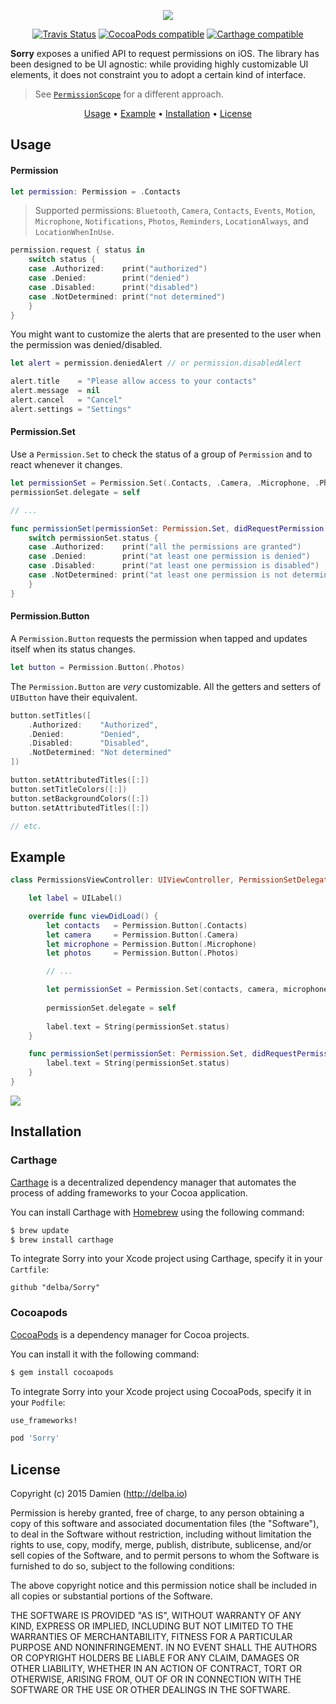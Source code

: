 <p align="center">
  <img src="https://github.com/delba/Sorry/raw/assets/Sorry@2x.png">
</p>

<p align="center">
  <a href="https://travis-ci.org/delba/Sorry"><img alt="Travis Status" src="https://img.shields.io/travis/delba/Sorry.svg"/></a>
  <a href="https://img.shields.io/cocoapods/v/Sorry.svg"><img alt="CocoaPods compatible" src="https://img.shields.io/cocoapods/v/Sorry.svg"/></a>
  <a href="https://github.com/Carthage/Carthage"><img alt="Carthage compatible" src="https://img.shields.io/badge/Carthage-compatible-4BC51D.svg?style=flat"/></a>
</p>

**Sorry** exposes a unified API to request permissions on iOS. The library has been designed to be UI agnostic: while providing highly customizable UI elements, it does not constraint you to adopt a certain kind of interface.

> See [`PermissionScope`](https://github.com/nickoneill/PermissionScope) for a different approach.

<p align="center">
    <a href="#usage">Usage</a> • <a href="#example">Example</a> • <a href="#installation">Installation</a> • <a href="#license">License</a>
</p>

## Usage

#### Permission

```swift
let permission: Permission = .Contacts
```

> Supported permissions: `Bluetooth`, `Camera`, `Contacts`, `Events`, `Motion`, `Microphone`, `Notifications`, `Photos`, `Reminders`, `LocationAlways`, and `LocationWhenInUse`.

```swift
permission.request { status in
    switch status {
    case .Authorized:    print("authorized")
    case .Denied:        print("denied")
    case .Disabled:      print("disabled")
    case .NotDetermined: print("not determined")
    }
}
```

You might want to customize the alerts that are presented to the user when the permission was denied/disabled.  

```swift
let alert = permission.deniedAlert // or permission.disabledAlert

alert.title    = "Please allow access to your contacts"
alert.message  = nil
alert.cancel   = "Cancel"
alert.settings = "Settings"
```

#### Permission.Set

Use a `Permission.Set` to check the status of a group of `Permission` and to react whenever it changes.

```swift
let permissionSet = Permission.Set(.Contacts, .Camera, .Microphone, .Photos)
permissionSet.delegate = self

// ...

func permissionSet(permissionSet: Permission.Set, didRequestPermission permission: Permission) {
    switch permissionSet.status {
    case .Authorized:    print("all the permissions are granted")
    case .Denied:        print("at least one permission is denied")
    case .Disabled:      print("at least one permission is disabled")
    case .NotDetermined: print("at least one permission is not determined")
    }
}
```

#### Permission.Button

A `Permission.Button` requests the permission when tapped and updates itself when its status changes.

```swift
let button = Permission.Button(.Photos)
```

The `Permission.Button` are *very* customizable. All the getters and setters of `UIButton` have their equivalent.

```swift
button.setTitles([
    .Authorized:    "Authorized",
    .Denied:        "Denied",
    .Disabled:      "Disabled",
    .NotDetermined: "Not determined"
])

button.setAttributedTitles([:])
button.setTitleColors([:])
button.setBackgroundColors([:])
button.setAttributedTitles([:])

// etc.
```

## Example

```swift
class PermissionsViewController: UIViewController, PermissionSetDelegate {

    let label = UILabel()

    override func viewDidLoad() {
        let contacts   = Permission.Button(.Contacts)
        let camera     = Permission.Button(.Camera)
        let microphone = Permission.Button(.Microphone)
        let photos     = Permission.Button(.Photos)

        // ...

        let permissionSet = Permission.Set(contacts, camera, microphone, photos)
        
        permissionSet.delegate = self
        
        label.text = String(permissionSet.status)
    }

    func permissionSet(permissionSet: Permission.Set, didRequestPermission permission: Permission) {
        label.text = String(permissionSet.status)
    }
}
```

<img align="center" src="https://raw.githubusercontent.com/delba/Sorry/assets/sorry.gif" />

## Installation

### Carthage

[Carthage](https://github.com/Carthage/Carthage) is a decentralized dependency manager that automates the process of adding frameworks to your Cocoa application.

You can install Carthage with [Homebrew](http://brew.sh/) using the following command:

```bash
$ brew update
$ brew install carthage
```

To integrate Sorry into your Xcode project using Carthage, specify it in your `Cartfile`:

```ogdl
github "delba/Sorry"
```

### Cocoapods

[CocoaPods](http://cocoapods.org) is a dependency manager for Cocoa projects.

You can install it with the following command:

```bash
$ gem install cocoapods
```

To integrate Sorry into your Xcode project using CocoaPods, specify it in your `Podfile`:

```ruby
use_frameworks!

pod 'Sorry'
```

## License

Copyright (c) 2015 Damien (http://delba.io)

Permission is hereby granted, free of charge, to any person obtaining a copy
of this software and associated documentation files (the "Software"), to deal
in the Software without restriction, including without limitation the rights
to use, copy, modify, merge, publish, distribute, sublicense, and/or sell
copies of the Software, and to permit persons to whom the Software is
furnished to do so, subject to the following conditions:

The above copyright notice and this permission notice shall be included in all
copies or substantial portions of the Software.

THE SOFTWARE IS PROVIDED "AS IS", WITHOUT WARRANTY OF ANY KIND, EXPRESS OR
IMPLIED, INCLUDING BUT NOT LIMITED TO THE WARRANTIES OF MERCHANTABILITY,
FITNESS FOR A PARTICULAR PURPOSE AND NONINFRINGEMENT. IN NO EVENT SHALL THE
AUTHORS OR COPYRIGHT HOLDERS BE LIABLE FOR ANY CLAIM, DAMAGES OR OTHER
LIABILITY, WHETHER IN AN ACTION OF CONTRACT, TORT OR OTHERWISE, ARISING FROM,
OUT OF OR IN CONNECTION WITH THE SOFTWARE OR THE USE OR OTHER DEALINGS IN THE
SOFTWARE.
